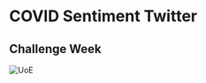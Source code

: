 # COVID Sentiment Twitter
## Challenge Week 

![UoE](https://res-5.cloudinary.com/crunchbase-production/image/upload/c_lpad,h_256,w_256,f_auto,q_auto:eco/sja0q0x5fts06zauhg8c)
